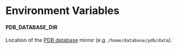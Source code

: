 # Environment Variables

#### PDB_DATABASE_DIR

Location of the [PDB database](ftp://ftp.wwpdb.org/pub/pdb/data) mirror (e.g. `/home/database/pdb/data`).

